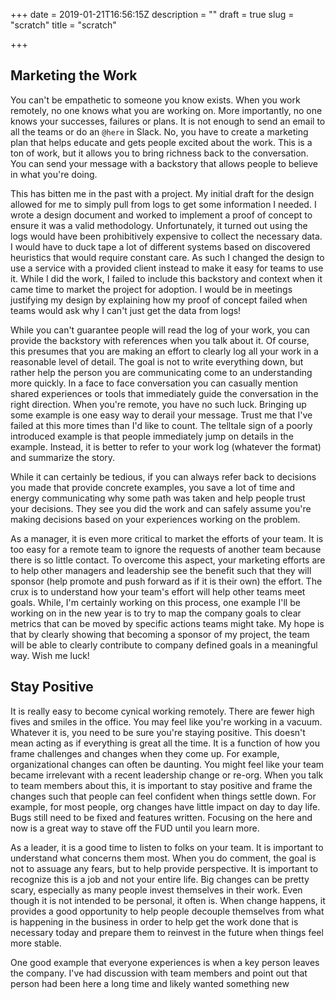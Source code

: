 +++
date = 2019-01-21T16:56:15Z
description = ""
draft = true
slug = "scratch"
title = "scratch"

+++

## Marketing the Work

You can't be empathetic to someone you know exists. When you work remotely, no one knows what you are working on. More importantly, no one knows your successes, failures or plans. It is not enough to send an email to all the teams or do an `@here` in Slack. No, you have to create a marketing plan that helps educate and gets people excited about the work. This is a ton of work, but it allows you to bring richness back to the conversation. You can send your message with a backstory that allows people to believe in what you're doing.

This has bitten me in the past with a project. My initial draft for the design allowed for me to simply pull from logs to get some information I needed. I wrote a design document and worked to implement a proof of concept to ensure it was a valid methodology. Unfortunately, it turned out using the logs would have been prohibitively expensive to collect the necessary data. I would have to duck tape a lot of different systems based on discovered heuristics that would require constant care. As such I changed the design to use a service with a provided client instead to make it easy for teams to use it. While I did the work, I failed to include this backstory and context when it came time to market the project for adoption. I would be in meetings justifying my design by explaining how my proof of concept failed when teams would ask why I can't just get the data from logs!

While you can't guarantee people will read the log of your work, you can provide the backstory with references when you talk about it. Of course, this presumes that you are making an effort to clearly log all your work in a reasonable level of detail. The goal is not to write everything down, but rather help the person you are communicating come to an understanding more quickly. In a face to face conversation you can casually mention shared experiences or tools that immediately guide the conversation in the right direction. When you're remote, you have no such luck. Bringing up some example is one easy way to derail your message. Trust me that I've failed at this more times than I'd like to count. The telltale sign of a poorly introduced example is that people immediately jump on details in the example. Instead, it is better to refer to your work log (whatever the format) and summarize the story.

While it can certainly be tedious, if you can always refer back to decisions you made that provide concrete examples, you save a lot of time and energy communicating why some path was taken and help people trust your decisions. They see you did the work and can safely assume you're making decisions based on your experiences working on the problem.

As a manager, it is even more critical to market the efforts of your team. It is too easy for a remote team to ignore the requests of another team because there is so little contact. To overcome this aspect, your marketing efforts are to help other managers and leadership see the benefit such that they will sponsor (help promote and push forward as if it is their own) the effort. The crux is to understand how your team's effort will help other teams meet goals. While, I'm certainly working on this process, one example I'll be working on in the new year is to try to map the company goals to clear metrics that can be moved by specific actions teams might take. My hope is that by clearly showing that becoming a sponsor of my project, the team will be able to clearly contribute to company defined goals in a meaningful way. Wish me luck!

## Stay Positive

It is really easy to become cynical working remotely. There are fewer high fives and smiles in the office. You may feel like you're working in a vacuum. Whatever it is, you need to be sure you're staying positive. This doesn't mean acting as if everything is great all the time. It is a function of how you frame challenges and changes when they come up. For example, organizational changes can often be daunting. You might feel like your team became irrelevant with a recent leadership change or re-org. When you talk to team members about this, it is important to stay positive and frame the changes such that people can feel confident when things settle down. For example, for most people, org changes have little impact on day to day life. Bugs still need to be fixed and features written. Focusing on the here and now is a great way to stave off the FUD until you learn more.

As a leader, it is a good time to listen to folks on your team. It is important to understand what concerns them most. When you do comment, the goal is not to assuage any fears, but to help provide perspective. It is important to recognize this is a job and not your entire life. Big changes can be pretty scary, especially as many people invest themselves in their work. Even though it is not intended to be personal, it often is. When change happens, it provides a good opportunity to help people decouple themselves from what is happening in the business in order to help get the work done that is necessary today and prepare them to reinvest in the future when things feel more stable.

One good example that everyone experiences is when a key person leaves the company. I've had discussion with team members and point out that person had been here a long time and likely wanted something new
